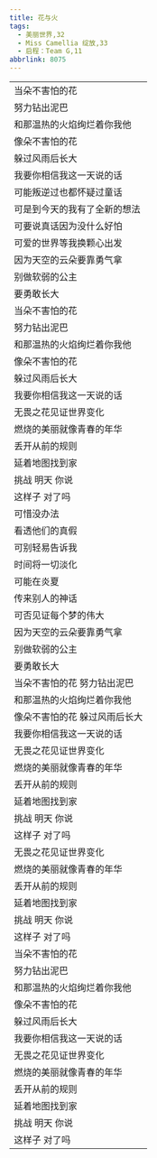 ```yaml
---
title: 花与火
tags:
  - 美丽世界,32
  - Miss Camellia 绽放,33
  - 启程：Team G,11
abbrlink: 8075
---
```

|      |
|--|
|当朵不害怕的花|
|努力钻出泥巴|
|和那温热的火焰绚烂着你我他|
|像朵不害怕的花|
|躲过风雨后长大|
|我要你相信我这一天说的话|
|可能叛逆过也都怀疑过童话|
|可是到今天的我有了全新的想法|
|可要说真话因为没什么好怕|
|可爱的世界等我换颗心出发|
|因为天空的云朵要靠勇气拿|
|别做软弱的公主|
|要勇敢长大|
|当朵不害怕的花|
|努力钻出泥巴|
|和那温热的火焰绚烂着你我他|
|像朵不害怕的花|
|躲过风雨后长大|
|我要你相信我这一天说的话|
|无畏之花见证世界变化|
|燃烧的美丽就像青春的年华|
|丢开从前的规则|
|延着地图找到家|
|挑战 明天 你说|
|这样子 对了吗|
|可惜没办法|
|看透他们的真假|
|可别轻易告诉我|
|时间将一切淡化|
|可能在炎夏|
|传来别人的神话|
|可否见证每个梦的伟大|
|因为天空的云朵要靠勇气拿|
|别做软弱的公主|
|要勇敢长大|
|当朵不害怕的花 努力钻出泥巴|
|和那温热的火焰绚烂着你我他|
|像朵不害怕的花 躲过风雨后长大|
|我要你相信我这一天说的话|
|无畏之花见证世界变化|
|燃烧的美丽就像青春的年华|
|丢开从前的规则|
|延着地图找到家|
|挑战 明天 你说|
|这样子 对了吗|
|无畏之花见证世界变化|
|燃烧的美丽就像青春的年华|
|丢开从前的规则|
|延着地图找到家|
|挑战 明天 你说|
|这样子 对了吗|
|当朵不害怕的花|
|努力钻出泥巴|
|和那温热的火焰绚烂着你我他|
|像朵不害怕的花|
|躲过风雨后长大|
|我要你相信我这一天说的话|
|无畏之花见证世界变化|
|燃烧的美丽就像青春的年华|
|丢开从前的规则|
|延着地图找到家|
|挑战 明天 你说|
|这样子 对了吗|